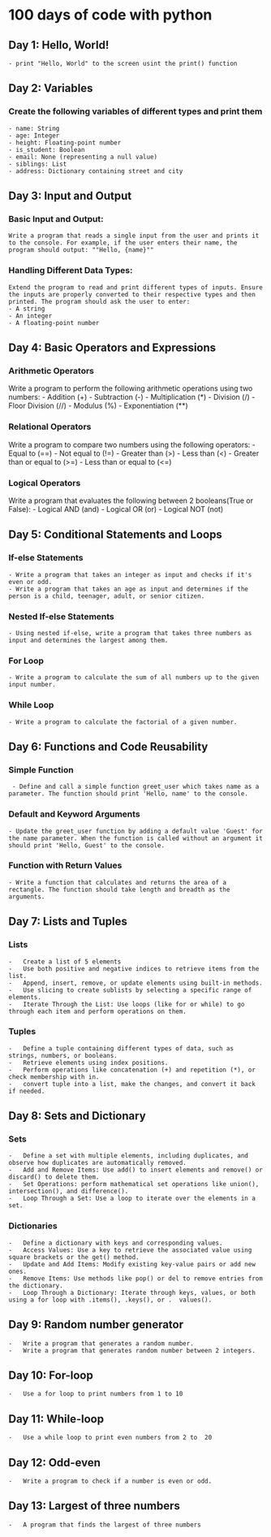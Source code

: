 # 100 days of code with python #

## Day 1: Hello, World! ##
    - print "Hello, World" to the screen usint the print() function

## Day 2: Variables ##
### Create the following variables of different types and print them ###
    - name: String
    - age: Integer
    - height: Floating-point number
    - is_student: Boolean
    - email: None (representing a null value)
    - siblings: List
    - address: Dictionary containing street and city

## Day 3: Input and Output ##
### Basic Input and Output: ###
    Write a program that reads a single input from the user and prints it to the console. For example, if the user enters their name, the program should output: ""Hello, {name}""

### Handling Different Data Types: ###
    Extend the program to read and print different types of inputs. Ensure the inputs are properly converted to their respective types and then printed. The program should ask the user to enter:
    - A string
    - An integer
    - A floating-point number

## Day 4: Basic Operators and Expressions ###
### Arithmetic Operators ###
Write a program to perform the following arithmetic operations using two numbers:
    - Addition (+)
    - Subtraction (-)
    - Multiplication (*)
    - Division (/)
    - Floor Division (//)
    - Modulus (%)
    - Exponentiation (**)

### Relational Operators ###
Write a program to compare two numbers using the following operators:
    - Equal to (==)
    - Not equal to (!=)
    - Greater than (>)
    - Less than (<)
    - Greater than or equal to (>=)
    - Less than or equal to (<=)

### Logical Operators ###
Write a program that evaluates the following between 2 booleans(True or False):
    - Logical AND (and)
    - Logical OR (or)
    - Logical NOT (not)

## Day 5: Conditional Statements and Loops ##
### If-else Statements ###
    - Write a program that takes an integer as input and checks if it's even or odd.
    - Write a program that takes an age as input and determines if the person is a child, teenager, adult, or senior citizen.

### Nested If-else Statements ###
    - Using nested if-else, write a program that takes three numbers as input and determines the largest among them.

### For Loop ###
    - Write a program to calculate the sum of all numbers up to the given input number.

### While Loop ###
    - Write a program to calculate the factorial of a given number.

## Day 6: Functions and Code Reusability ##
### Simple Function ### 
     - Define and call a simple function greet_user which takes name as a parameter. The function should print 'Hello, name' to the console.

### Default and Keyword Arguments ###
    - Update the greet_user function by adding a default value 'Guest' for the name parameter. When the function is called without an argument it should print 'Hello, Guest' to the console.

### Function with Return Values ###
    - Write a function that calculates and returns the area of a rectangle. The function should take length and breadth as the arguments.

## Day 7: Lists and Tuples ##
### Lists ###
    -   Create a list of 5 elements
    -   Use both positive and negative indices to retrieve items from the list.
    -   Append, insert, remove, or update elements using built-in methods.
    -   Use slicing to create sublists by selecting a specific range of elements.
    -   Iterate Through the List: Use loops (like for or while) to go through each item and perform operations on them.
### Tuples ###
    -   Define a tuple containing different types of data, such as strings, numbers, or booleans.
    -   Retrieve elements using index positions.
    -   Perform operations like concatenation (+) and repetition (*), or check membership with in.
    -   convert tuple into a list, make the changes, and convert it back if needed.

## Day 8: Sets and Dictionary ##
### Sets ###
    -   Define a set with multiple elements, including duplicates, and observe how duplicates are automatically removed.
    -   Add and Remove Items: Use add() to insert elements and remove() or discard() to delete them.
    -   Set Operations: perform mathematical set operations like union(), intersection(), and difference().
    -   Loop Through a Set: Use a loop to iterate over the elements in a set.

### Dictionaries ###
    -   Define a dictionary with keys and corresponding values.
    -   Access Values: Use a key to retrieve the associated value using square brackets or the get() method.
    -   Update and Add Items: Modify existing key-value pairs or add new ones.
    -   Remove Items: Use methods like pop() or del to remove entries from the dictionary.
    -   Loop Through a Dictionary: Iterate through keys, values, or both using a for loop with .items(), .keys(), or .  values().

## Day 9: Random number generator ##
    -   Write a program that generates a random number.
    -   Write a program that generates random number between 2 integers.

## Day 10: For-loop ##
    -   Use a for loop to print numbers from 1 to 10

## Day 11: While-loop ##
    -   Use a while loop to print even numbers from 2 to  20

## Day 12: Odd-even ##
    -   Write a program to check if a number is even or odd.

## Day 13: Largest of three numbers ###
    -   A program that finds the largest of three numbers